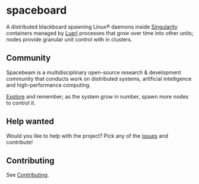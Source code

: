 # spaceboard

A distributed blackboard spawning Linux® daemons inside [Singularity](https://github.com/hpcng/singularity) containers managed by [Luerl](https://github.com/rvirding/luerl) processes that grow over time into other units; nodes provide granular unit control with in clusters.

## Community
Spacebeam is a multidisciplinary open-source research & development community that conducts work on distributed systems, artificial intelligence and high-performance computing.

[Explore](https://github.com/spacebeam) and remember; as the system grow in number, spawn more nodes to control it.

## Help wanted

Would you like to help with the project? Pick any of the [issues](https://github.com/spacebeam/spaceboard/issues) and contribute!

## Contributing

See  [Contributing](CONTRIBUTING.md).
